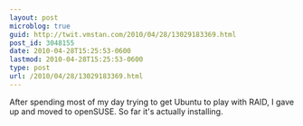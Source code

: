 ```yaml
---
layout: post
microblog: true
guid: http://twit.vmstan.com/2010/04/28/13029183369.html
post_id: 3048155
date: 2010-04-28T15:25:53-0600
lastmod: 2010-04-28T15:25:53-0600
type: post
url: /2010/04/28/13029183369.html
---
```

After spending most of my day trying to get Ubuntu to play with RAID, I gave up and moved to openSUSE. So far it's actually installing.
